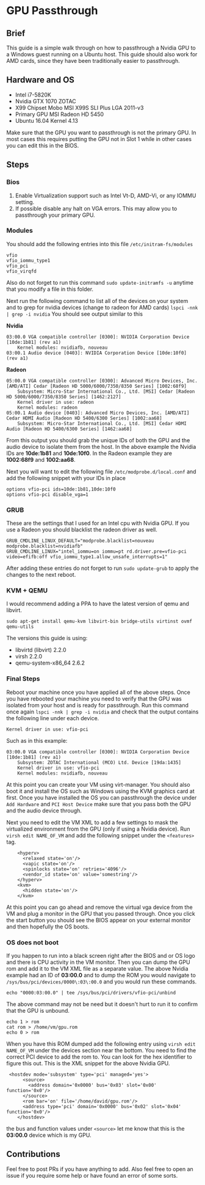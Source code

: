 # GPU Passthrough

## Brief
This guide is a simple walk through on how to passthrough a Nvidia GPU to a Windows guest running on a Ubuntu host. This guide should also work for AMD cards, since they have been traditionally easier to passthrough.

## Hardware and OS
* Intel i7-5820K
* Nvidia GTX 1070 ZOTAC
* X99 Chipset Mobo MSI X99S SLI Plus LGA 2011-v3
* Primary GPU MSI Radeon HD 5450
* Ubuntu 16.04 Kernel 4.13

Make sure that the GPU you want to passthrough is not the primary GPU. In most cases this requires putting the GPU not in Slot 1 while in other cases you can edit this in the BIOS.

## Steps

### Bios
1. Enable Virtualization support such as Intel Vt-D, AMD-Vi, or any IOMMU setting.
2. If possible disable any halt on VGA errors. This may allow you to passthrough your primary GPU.

### Modules
You should add the following entries into this file `/etc/initram-fs/modules`
```
vfio
vfio_iommu_type1
vfio_pci
vfio_virqfd
```
Also do not forget to run this command ```sudo update-initramfs -u``` anytime that you modify a file in this folder. 

Next run the following command to list all of the devices on your system and to grep for nvidia devices (change to radeon for AMD cards) ```lspci -nnk | grep -i nvidia``` 
You should see output similar to this

**Nvidia**
```
03:00.0 VGA compatible controller [0300]: NVIDIA Corporation Device [10de:1b81] (rev a1)
	Kernel modules: nvidiafb, nouveau
03:00.1 Audio device [0403]: NVIDIA Corporation Device [10de:10f0] (rev a1)
```

**Radeon**
```
05:00.0 VGA compatible controller [0300]: Advanced Micro Devices, Inc. [AMD/ATI] Cedar [Radeon HD 5000/6000/7350/8350 Series] [1002:68f9]
	Subsystem: Micro-Star International Co., Ltd. [MSI] Cedar [Radeon HD 5000/6000/7350/8350 Series] [1462:2127]
	Kernel driver in use: radeon
	Kernel modules: radeon
05:00.1 Audio device [0403]: Advanced Micro Devices, Inc. [AMD/ATI] Cedar HDMI Audio [Radeon HD 5400/6300 Series] [1002:aa68]
	Subsystem: Micro-Star International Co., Ltd. [MSI] Cedar HDMI Audio [Radeon HD 5400/6300 Series] [1462:aa68]
```
From this output you should grab the unique IDs of both the GPU and the audio device to isolate them from the host. In the above example the Nvidia IDs are **10de:1b81** and **10de:10f0**. In the Radeon example they are **1002:68f9** and **1002:aa68**.

Next you will want to edit the following file ```/etc/modprobe.d/local.conf``` and add the following snippet with your IDs in place
```
options vfio-pci ids=10de:1b81,10de:10f0
options vfio-pci disable_vga=1
```
### GRUB
These are the settings that I used for an Intel cpu with Nvidia GPU. If you use a Radeon you should blacklist the radeon driver as well.
```
GRUB_CMDLINE_LINUX_DEFAULT="modprobe.blacklist=nouveau modprobe.blacklist=nvidiafb"
GRUB_CMDLINE_LINUX="intel_iommu=on iommu=pt rd.driver.pre=vfio-pci video=efifb:off vfio_iommu_type1.allow_unsafe_interrupts=1"
```

After  adding these entries do not forget to run `sudo update-grub` to apply the changes to the next reboot.

### KVM + QEMU
I would recommend adding a PPA to have the latest version of qemu and libvirt. 
```
sudo apt-get install qemu-kvm libvirt-bin bridge-utils virtinst ovmf qemu-utils
```
The versions this guide is using:
* libvirtd (libvirt) 2.2.0
* virsh 2.2.0
* qemu-system-x86_64 2.6.2

### Final Steps
Reboot your machine once you have applied all of the above steps. Once you have rebooted your machine you need to verify that the GPU was isolated from your host and is ready for passthrough. Run this command once again `lspci -nnk | grep -i nvidia` and check that the output contains the following line under each device.
```
Kernel driver in use: vfio-pci
```
Such as in this example:
```
03:00.0 VGA compatible controller [0300]: NVIDIA Corporation Device [10de:1b81] (rev a1)
	Subsystem: ZOTAC International (MCO) Ltd. Device [19da:1435]
	Kernel driver in use: vfio-pci
	Kernel modules: nvidiafb, nouveau
```
At this point you can create your VM using virt-manager. You should also boot it and install the OS such as Windows using the KVM graphics card at first. Once you have installed the OS you can passthrough the device under `Add Hardware` and `PCI Host Device` make sure that you pass both the GPU and the audio device through.

Next you need to edit the VM XML to add a few settings to mask the virtualized environment from the GPU (only if using a Nvidia device). Run `virsh edit NAME_OF_VM` and add the following snippet under the `<features>` tag.
```
    <hyperv>
      <relaxed state='on'/>
      <vapic state='on'/>
      <spinlocks state='on' retries='4096'/>
      <vendor_id state='on' value='somestring'/>
    </hyperv>
    <kvm>
      <hidden state='on'/>
    </kvm>
```
At this point you can go ahead and remove the virtual vga device from the VM and plug a monitor in the GPU that you passed through. Once you click the start button you should see the BIOS appear on your external monitor and then hopefully the OS boots.

### OS does not boot
If you happen to run into a black screen right after the BIOS and or OS logo and there is CPU activity in the VM monitor. Then you can dump the GPU rom and add it to the VM XML file as a separate value. The above Nvidia example had an ID of **03:00.0** and to dump the ROM you would navigate to `/sys/bus/pci/devices/0000\:03\:00.0` and you would run these commands.
```
echo "0000:03:00.0" | tee /sys/bus/pci/drivers/vfio-pci/unbind
```

The above command may not be need but it doesn't hurt to run it to confirm that the GPU is unbound.
```
echo 1 > rom
cat rom > /home/vm/gpu.rom
echo 0 > rom
```

When you have this ROM dumped add the following entry using `virsh edit NAME_OF_VM` under the devices section near the bottom. You need to find the correct PCI device to add the rom to. You can look for the hex identifier to figure this out. This is the XML snippet for the above Nvidia GPU.
```
 <hostdev mode='subsystem' type='pci' managed='yes'>
      <source>
        <address domain='0x0000' bus='0x03' slot='0x00' function='0x0'/>
      </source>
      <rom bar='on' file='/home/david/gpu.rom'/>
      <address type='pci' domain='0x0000' bus='0x02' slot='0x04' function='0x0'/>
    </hostdev>
```

the bus and function values under `<source>` let me know that this is the **03:00.0** device which is my GPU.

## Contributions
Feel free to post PRs if you have anything to add. Also feel free to open an issue if you require some help or have found an error of some sorts.


